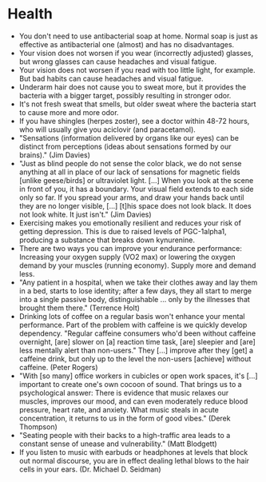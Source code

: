 # Health

 * You don't need to use antibacterial soap at home. Normal soap is just as effective as antibacterial one (almost) and has no disadvantages.
 * Your vision does not worsen if you wear (incorrectly adjusted) glasses, but wrong glasses can cause headaches and visual fatigue.
 * Your vision does not worsen if you read with too little light, for example. But bad habits can cause headaches and visual fatigue.
 * Underarm hair does not cause you to sweat more, but it provides the bacteria with a bigger target, possibly resulting in stronger odor.
 * It's not fresh sweat that smells, but older sweat where the bacteria start to cause more and more odor.
 * If you have shingles (herpes zoster), see a doctor within 48-72 hours, who will usually give you aciclovir (and paracetamol).
 * "Sensations (information delivered by organs like our eyes) can be distinct from perceptions (ideas about sensations formed by our brains)." (Jim Davies)
 * "Just as blind people do not sense the color black, we do not sense anything at all in place of our lack of sensations for magnetic fields [unlike geese/birds] or ultraviolet light. [...] When you look at the scene in front of you, it has a boundary. Your visual field extends to each side only so far. If you spread your arms, and draw your hands back until they are no longer visible, [...] [t]his space does not look black. It does not look white. It just isn't." (Jim Davies)
 * Exercising makes you emotionally resilient and reduces your risk of getting depression. This is due to raised levels of PGC-1alpha1, producing a substance that breaks down kynurenine.
 * There are two ways you can improve your endurance performance: Increasing your oxygen supply (VO2 max) or lowering the oxygen demand by your muscles (running economy). Supply more and demand less.
 * "Any patient in a hospital, when we take their clothes away and lay them in a bed, starts to lose identity; after a few days, they all start to merge into a single passive body, distinguishable ... only by the illnesses that brought them there." (Terrence Holt)
 * Drinking lots of coffee on a regular basis won't enhance your mental performance. Part of the problem with caffeine is we quickly develop dependency. "Regular caffeine consumers who'd been without caffeine overnight, [are] slower on [a] reaction time task, [are] sleepier and [are] less mentally alert than non-users." They [...] improve after they [get] a caffeine drink, but only up to the level the non-users [achieve] without caffeine. (Peter Rogers)
 * "With [so many] office workers in cubicles or open work spaces, it's [...] important to create one's own cocoon of sound. That brings us to a psychological answer: There is evidence that music relaxes our muscles, improves our mood, and can even moderately reduce blood pressure, heart rate, and anxiety. What music steals in acute concentration, it returns to us in the form of good vibes." (Derek Thompson)
 * "Seating people with their backs to a high-traffic area leads to a constant sense of unease and vulnerability." (Matt Blodgett)
 * If you listen to music with earbuds or headphones at levels that block out normal discourse, you are in effect dealing lethal blows to the hair cells in your ears. (Dr. Michael D. Seidman)
